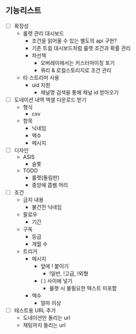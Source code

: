 ## 기능리스트

- [ ] 확장성
  - 룰렛 관리 대시보드
    - 조건을 읽어올 수 있는 별도의 api 구현?
    - 기존 트윕 대시보드처럼 룰렛 조건과 확률 관리
    - 차선책
      - 오버레이에서는 커스터마이징 포기
      - 쿼리 & 로컬스토리지로 조건 관리
  - 타 스트리머 사용
    - uid 지원
      - 채널명 검색을 통해 채널 id 받아오기
- [ ] 도네이션 내역 엑셀 다운로드 받기
  - 형식
    - csv
  - 항목
    - 닉네임
    - 액수
    - 메시지
- [ ] 디자인
  - ASIS
    - 슬롯
  - TODO
    - 룰렛(돌림판)
    - 중앙에 콥쌤 머리
- [ ] 조건
  - 금지 내용
    - 불건전 닉네임
  - 팔로우
    - 기간
  - 구독
    - 등급
    - 개월 수
  - 트리거
    - 메시지
      - 앞에 ! 붙이기
        - !일반, !고급, !외형
      - ( ) 사이에 넣기
        - 룰렛 시 불필요한 텍스트 미포함
    - 액수
      - 얼마 이상
- [ ] 테스트용 URL 추가
  - 도네이션만 돌리는 url
  - 채팅까지 돌리는 url
